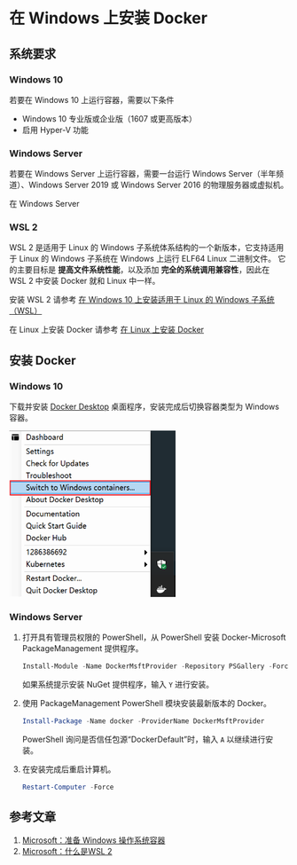 # 在 Windows 上安装 Docker

## 系统要求

### Windows 10

若要在 Windows 10 上运行容器，需要以下条件

- Windows 10 专业版或企业版（1607 或更高版本）
- 启用 Hyper-V 功能

### Windows Server

若要在 Windows Server 上运行容器，需要一台运行 Windows Server（半年频道）、Windows Server 2019 或 Windows Server 2016 的物理服务器或虚拟机。

在 Windows Server

### WSL 2

WSL 2 是适用于 Linux 的 Windows 子系统体系结构的一个新版本，它支持适用于 Linux 的 Windows 子系统在 Windows 上运行 ELF64 Linux 二进制文件。 它的主要目标是 **提高文件系统性能**，以及添加 **完全的系统调用兼容性**，因此在 WSL 2 中安装 Docker 就和 Linux 中一样。

安装 WSL 2 请参考 [在 Windows 10 上安装适用于 Linux 的 Windows 子系统（WSL）](https://github.com/linliangjun/personal-cloud/blob/main/notes/wsl/wsl-install-win10.md)

在 Linux 上安装 Docker 请参考 [在 Linux 上安装 Docker](https://github.com/linliangjun/personal-cloud/blob/main/notes/docker/docker-install-linux.md)

## 安装 Docker

### Windows 10

下载并安装 [Docker Desktop](https://desktop.docker.com/win/stable/Docker%20Desktop%20Installer.exe) 桌面程序，安装完成后切换容器类型为 Windows 容器。

 <img alt="docker-for-win-switch" src="https://raw.githubusercontent.com/linliangjun/personal-cloud/main/images/docker/docker-install-win-step01.png" width=300 height=300>

### Windows Server

1. 打开具有管理员权限的 PowerShell，从 PowerShell 安装 Docker-Microsoft PackageManagement 提供程序。

   ```powershell
   Install-Module -Name DockerMsftProvider -Repository PSGallery -Force
   ```

   如果系统提示安装 NuGet 提供程序，输入 `Y` 进行安装。

2. 使用 PackageManagement PowerShell 模块安装最新版本的 Docker。

   ```powershell
   Install-Package -Name docker -ProviderName DockerMsftProvider
   ```

   PowerShell 询问是否信任包源“DockerDefault”时，输入 `A` 以继续进行安装。

3. 在安装完成后重启计算机。

   ```powershell
   Restart-Computer -Force
   ```

## 参考文章

1. [Microsoft：准备 Windows 操作系统容器](https://docs.microsoft.com/zh-cn/virtualization/windowscontainers/quick-start/set-up-environment?tabs=Windows-Server)
2. [Microsoft：什么是WSL 2](https://docs.microsoft.com/zh-cn/windows/wsl/about#what-is-wsl-2)